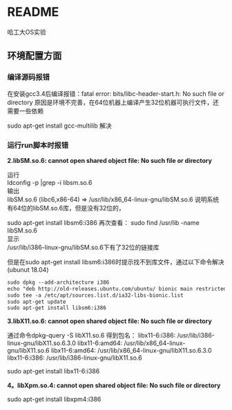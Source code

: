 # README  


哈工大OS实验  


## 环境配置方面  

### 编译源码报错  
在安装gcc3.4后编译报错：fatal error: bits/libc-header-start.h: No such file or directory  原因是环境不完善，在64位机器上编译产生32位机器可执行文件，还需要一些依赖  

sudo apt-get install gcc-multilib  解决  

### 运行run脚本时报错  


**2.libSM.so.6: cannot open shared object file: No such file or directory** 

运行  
ldconfig -p |grep -i libsm.so.6  
输出  
libSM.so.6 (libc6,x86-64) => /usr/lib/x86_64-linux-gnu/libSM.so.6
说明系统有64位的libSM.so.6库，但是没有32位的，

sudo apt-get install libsm6:i386
再次查看：
sudo find /usr/lib -name libSM.so.6  
显示  
/usr/lib/i386-linux-gnu/libSM.so.6下有了32位的链接库

但是在sudo apt-get install libsm6:i386时提示找不到库文件，通过以下命令解决(ubunut 18.04)  
```xml
sudo dpkg --add-architecture i386
echo "deb http://old-releases.ubuntu.com/ubuntu/ bionic main restricted universe multiverse" |\
sudo tee -a /etc/apt/sources.list.d/ia32-libs-bionic.list
sudo apt-get update
sudo apt-get install libsm6:i386
```

**3.libX11.so.6: cannot open shared object file: No such file or directory**  

通过命令dpkg-query -S libX11.so.6
得到包名：
libx11-6:i386: /usr/lib/i386-linux-gnu/libX11.so.6.3.0
libx11-6:amd64: /usr/lib/x86_64-linux-gnu/libX11.so.6
libx11-6:amd64: /usr/lib/x86_64-linux-gnu/libX11.so.6.3.0
libx11-6:i386: /usr/lib/i386-linux-gnu/libX11.so.6

sudo apt-get install libx11-6:i386


**4。libXpm.so.4: cannot open shared object file: No such file or directory**  

sudo apt-get install libxpm4:i386



